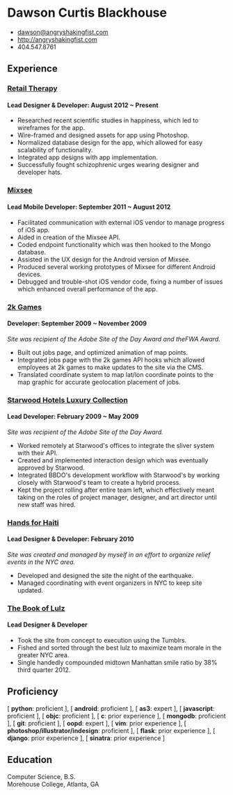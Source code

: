 # Dawson Curtis Blackhouse

 * <dawson@angryshakingfist.com>
 * <http://angryshakingfist.com>
 * 404.547.8761 

## Experience

### [Retail Therapy](https://vimeo.com/50476025) 

#### Lead Designer & Developer: August 2012 ~ Present 

* Researched recent scientific studies in happiness, which led to wireframes for the app.
* Wire-framed and designed assets for app using Photoshop.    
* Normalized database design for the app, which allowed for easy scalability of functionality.
* Integrated app designs with app implementation.  
* Successfully fought schizophrenic urges wearing designer and developer hats.

### [Mixsee](http://mixsee.com) 

#### Lead Mobile Developer: September 2011 ~ August 2012

* Facilitated communication with external iOS vendor to manage progress of iOS app. 
* Aided in creation of the Mixsee API. 
* Coded endpoint functionality which was then hooked to the Mongo database. 
* Assisted in the UX design for the Android version of Mixsee. 
* Produced several working prototypes of Mixsee for different Android devices. 
* Debugged and trouble-shot iOS vendor code, fixing a number of issues which enhanced overall performance of the app. 

### [2k Games](http://www.2kgames.com/) 

#### Developer: September 2009 ~ November 2009 

*Site was recipient of the Adobe Site of the Day Award and theFWA Award.*

* Built out jobs page, and optimized animation of map points.   
* Integrated jobs page with the 2k games API hooks which allowed employees at 2k games to make updates to the site via the CMS.
* Translated coordinate system to map lat/lon coordinate points to the map graphic for accurate geolocation placement of jobs. 

### [Starwood Hotels Luxury Collection](http://www.starwoodhotels.com/luxury/search/explore_collection.html) 

#### Lead Developer: February 2009 ~ May 2009  

*Site was recipient of the Adobe Site of the Day Award.*

* Worked remotely at Starwood's offices to integrate the sliver system with their API.
* Created and implemented interaction design which was eventually approved by Starwood.
* Integrated BBDO's development workflow with Starwood's by working closely with Starwood's team to create a hybrid process.  
* Kept the project rolling after entire team left, which effectively meant taking on the roles of project manager, designer, and art director until new staff was hired.

### [Hands for Haiti](http://dev.pxlflu.net/haiti) 

#### Lead Designer & Developer: February 2010 

*Site was created and managed by myself in an effort to organize relief events in the NYC area.*

* Developed and designed the site the night of the earthquake.
* Managed coordinating with event organizers in NYC to keep site updated.

### [The Book of Lulz](http://thebookoflulz.org) 

#### Lead Designer & Developer  

* Took the site from concept to execution using the Tumblrs.
* Fished and sorted through the best lulz to maximize team morale in the greater NYC area.
* Single handedly compounded midtown Manhattan smile ratio by 38% third quarter 2012.

## Proficiency
[ **python**: proficient ], [ **android**: proficient ], [ **as3**: expert ], [ **javascript**: proficient ], [ **objc**: proficient ], [ **c**: prior experience ], [ **mongodb**: proficient ], [ **git**: proficient ], [ **oopd**: expert ], [ **vim**: prior experience ], [ **photoshop/illustrator/indesign**: proficient ], [ **flask**: prior experience ], [ **django**: prior experience ], [ **sinatra**: prior experience ] 

## Education

Computer Science, B.S.  
Morehouse College, Atlanta, GA
